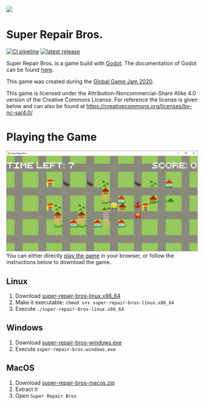 ![](Assets/Graphics/logo/super_mario_bros_logo.png)

Super Repair Bros.
==================

[![CI pipeline](https://travis-ci.org/super-repair-bros/super-repair-bros.svg?branch=master)](https://travis-ci.org/super-repair-bros/super-repair-bros)
[![latest release](https://img.shields.io/github/v/release/super-repair-bros/super-repair-bros.svg)](https://github.com/super-repair-bros/super-repair-bros/releases/latest)

Super Repair Bros. is a game build with [Godot](https://godotengine.org/).
The documentation of Godot can be found [here](https://docs.godotengine.org/).

This game was created during the [Global Game Jam 2020](https://globalgamejam.org/2020/games/super-repair-bros-0).

This game is licensed under the Attribution-Noncommercial-Share Alike 4.0 version of the Creative Commons License.
For reference the license is given below and can also be found at https://creativecommons.org/licenses/by-nc-sa/4.0/

Playing the Game
================

![](Assets/Graphics/screenshots/screenshot_3.png)
You can either directly [play the game](http://chlah.tcv8.de/super-repair-bros/web) in your browser, or follow the instructions below to download the game.

Linux
-----

1. Download [super-repair-bros-linux.x86_64](http://chlah.tcv8.de/super-repair-bros/super-repair-bros-linux.x86_64)
1. Make it executable: `chmod u+x super-repair-bros-linux.x86_64`
3. Execute `./super-repair-bros-linux.x86_64`

Windows
-------

1. Download [super-repair-bros-windows.exe](http://chlah.tcv8.de/super-repair-bros/super-repair-bros-windows.exe)
2. Execute `super-repair-bros-windows.exe`

MacOS
-----

1. Download [super-repair-bros-macos.zip](http://chlah.tcv8.de/super-repair-bros/super-repair-bros-macos.zip)
2. Extract it
3. Open `Super Repair Bros`
